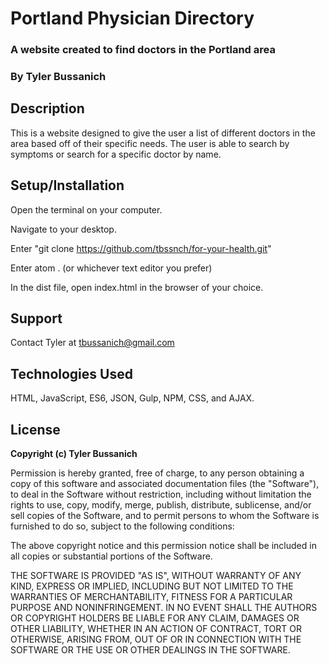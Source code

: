 # Portland Physician Directory
### A website created to find doctors in the Portland area
### **By Tyler Bussanich**

## Description

This is a website designed to give the user a list of different doctors in the area based off of their specific needs. The user is able to search by symptoms or search for a specific doctor by name.

## Setup/Installation

Open the terminal on your computer.

Navigate to your desktop.

Enter "git clone https://github.com/tbssnch/for-your-health.git"

Enter atom . (or whichever text editor you prefer)

In the dist file, open index.html in the browser of your choice.


## Support

Contact Tyler at tbussanich@gmail.com

## Technologies Used

HTML, JavaScript, ES6, JSON, Gulp, NPM, CSS, and AJAX.


## License

**Copyright (c) Tyler Bussanich**

Permission is hereby granted, free of charge, to any person obtaining a copy
of this software and associated documentation files (the "Software"), to deal
in the Software without restriction, including without limitation the rights
to use, copy, modify, merge, publish, distribute, sublicense, and/or sell
copies of the Software, and to permit persons to whom the Software is
furnished to do so, subject to the following conditions:

The above copyright notice and this permission notice shall be included in all
copies or substantial portions of the Software.

THE SOFTWARE IS PROVIDED "AS IS", WITHOUT WARRANTY OF ANY KIND, EXPRESS OR
IMPLIED, INCLUDING BUT NOT LIMITED TO THE WARRANTIES OF MERCHANTABILITY,
FITNESS FOR A PARTICULAR PURPOSE AND NONINFRINGEMENT. IN NO EVENT SHALL THE
AUTHORS OR COPYRIGHT HOLDERS BE LIABLE FOR ANY CLAIM, DAMAGES OR OTHER
LIABILITY, WHETHER IN AN ACTION OF CONTRACT, TORT OR OTHERWISE, ARISING FROM,
OUT OF OR IN CONNECTION WITH THE SOFTWARE OR THE USE OR OTHER DEALINGS IN THE
SOFTWARE.
